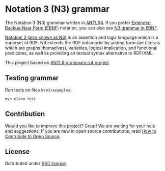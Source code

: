 # Notation 3 (N3) grammar

The Notation 3 (N3) grammar written in [ANTLR4](https://github.com/antlr/antlr4). If you prefer [Extended Backus-Naur Form (EBNF)](https://www.w3.org/TR/REC-xml/#sec-notation) notation, you can also see [N3 grammar in EBNF](https://github.com/lszeremeta/n3/blob/master/other-notations/N3.ebnf).

[Notation 3 (also known as N3)](https://www.w3.org/TeamSubmission/n3/) is an assertion and logic language which is a superset of RDF. N3 extends the RDF datamodel by adding formulae (literals which are graphs themselves), variables, logical implication, and functional predicates, as well as providing an textual syntax alternative to RDF/XML.

This project based on [ANTLR grammars-v4 project](https://github.com/antlr/grammars-v4).

## Testing grammar

Run tests on files in ``n3/examples``:

```shell
mvn clean test
```

## Contribution

Would you like to improve this project? Great! We are waiting for your help and suggestions. If you are new in open source contributions, read [How to Contribute to Open Source](https://opensource.guide/how-to-contribute/).

## License

Distributed under [BSD license](https://github.com/lszeremeta/n3/blob/master/LICENSE).
